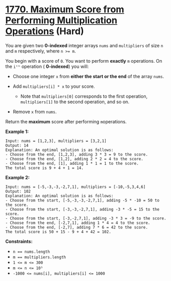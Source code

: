 # [1770. Maximum Score from Performing Multiplication Operations][link] (Hard)

[link]: https://leetcode.com/problems/maximum-score-from-performing-multiplication-operations/

You are given two **0-indexed** integer arrays `nums` and `multipliers` of size `n` and `m`
respectively, where `n >= m`.

You begin with a score of `0`. You want to perform **exactly** `m` operations. On the `iᵗʰ`
operation ( **0-indexed**) you will:

- Choose one integer `x` from **either the start or the end** of the array `nums`.
- Add `multipliers[i] * x` to your score.

  - Note that `multipliers[0]` corresponds to the first operation, `multipliers[1]` to the second
operation, and so on.
- Remove `x` from `nums`.

Return the **maximum** score after performing  `m`operations.

**Example 1:**

```
Input: nums = [1,2,3], multipliers = [3,2,1]
Output: 14
Explanation: An optimal solution is as follows:
- Choose from the end, [1,2,3], adding 3 * 3 = 9 to the score.
- Choose from the end, [1,2], adding 2 * 2 = 4 to the score.
- Choose from the end, [1], adding 1 * 1 = 1 to the score.
The total score is 9 + 4 + 1 = 14.
```

**Example 2:**

```
Input: nums = [-5,-3,-3,-2,7,1], multipliers = [-10,-5,3,4,6]
Output: 102
Explanation: An optimal solution is as follows:
- Choose from the start, [-5,-3,-3,-2,7,1], adding -5 * -10 = 50 to the score.
- Choose from the start, [-3,-3,-2,7,1], adding -3 * -5 = 15 to the score.
- Choose from the start, [-3,-2,7,1], adding -3 * 3 = -9 to the score.
- Choose from the end, [-2,7,1], adding 1 * 4 = 4 to the score.
- Choose from the end, [-2,7], adding 7 * 6 = 42 to the score.
The total score is 50 + 15 - 9 + 4 + 42 = 102.
```

**Constraints:**

- `n == nums.length`
- `m == multipliers.length`
- `1 <= m <= 300`
- `m <= n <= 10⁵` ` `
- `-1000 <= nums[i], multipliers[i] <= 1000`
